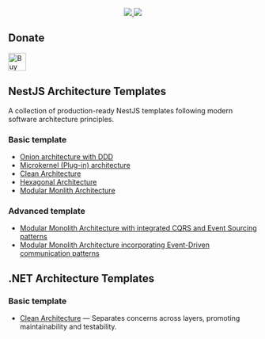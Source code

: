 <!-- ### Hi there 👋 -->
<p align="center"> 
  <a href="https://github.com/anuraghazra/github-readme-stats"><img src="https://github-readme-stats.vercel.app/api?username=deadislove&count_private=true&theme=dark&include_all_commits=true&show_icons=true">
  </a>
  <a href="https://github.com/anuraghazra/github-readme-stats">
     <img src="https://github-readme-stats.vercel.app/api/top-langs/?username=deadislove&layout=compact&theme=dark">
  </a>
</p>
  
<!--
**deadislove/deadislove** is a ✨ _special_ ✨ repository because its `README.md` (this file) appears on your GitHub profile.

Here are some ideas to get you started:

- 🔭 I’m currently working on ...
- 🌱 I’m currently learning ...
- 👯 I’m looking to collaborate on ...
- 🤔 I’m looking for help with ...
- 💬 Ask me about ...
- 📫 How to reach me: ...
- 😄 Pronouns: ...
- ⚡ Fun fact: ...
-->

## Donate

<a href='https://ko-fi.com/F1F82YR41' target='_blank'><img height='36' style='border:0px;height:36px;' src='https://storage.ko-fi.com/cdn/kofi6.png?v=6' border='0' alt='Buy Me a Coffee at ko-fi.com' /></a>

## NestJS Architecture Templates

A collection of production-ready NestJS templates following modern software architecture principles.

### Basic template

- [Onion architecture with DDD](https://github.com/deadislove/nestJS-onion-ddd-template)
- [Microkernel (Plug-in) architecture](https://github.com/deadislove/nestJS-microkernel-architecture-template)
- [Clean Architecture](https://github.com/deadislove/nestJS-clean-architecture-template)
- [Hexagonal Architecture](https://github.com/deadislove/nestJS-hexagonal-architecture-template)
- [Modular Monlith Architecture](https://github.com/deadislove/nestJS-modular-monolith-architecture-template)

### Advanced template

- [Modular Monolith Architecture with integrated CQRS and Event Sourcing patterns](https://github.com/deadislove/nestJS-modular-monolith-cqrs-event-sourcing-architecture-template)
- [Modular Monolith Architecture incorporating Event-Driven communication patterns](https://github.com/deadislove/nestJS-modular-monolith-event-driven-architecture-template)

## .NET Architecture Templates  

### Basic template

- [Clean Architecture](https://github.com/deadislove/dotnet-CleanArchMediatR-template) — Separates concerns across layers, promoting maintainability and testability.
